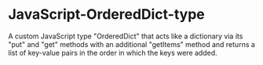 # JavaScript-OrderedDict-type
A custom JavaScript type "OrderedDict" that acts like a dictionary via its "put" and "get" methods with an additional "getItems" method and returns a list of  key-value pairs in the order in which the keys were added.
